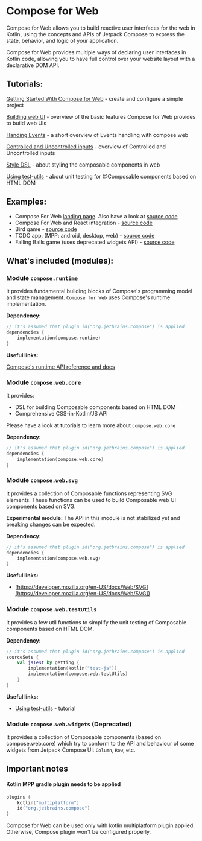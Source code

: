 # Compose for Web

Compose for Web allows you to build reactive user interfaces for the web in Kotlin, using the concepts and APIs of Jetpack Compose to express the state, behavior, and logic of your application.

Compose for Web provides multiple ways of declaring user interfaces in Kotlin code, allowing you to have full control over your website layout with a declarative DOM API.

## Tutorials:

[Getting Started With Compose for Web](Getting_Started/README.md) - create and configure a simple project

[Building web UI](Building_UI/README.md) - overview of the basic features Compose for Web provides to build web UIs

[Handing Events](Events_Handling/README.md) - a short overview of Events handling with compose web

[Controlled and Uncontrolled inputs](Controlled_Uncontrolled_Inputs/README.md) - overview of Controlled and Uncontrolled inputs

[Style DSL](Style_Dsl/README.md) - about styling the composable components in web

[Using test-utils](Using_Test_Utils/README.md) - about unit testing for @Composable components based on HTML DOM

## Examples:
- Compose For Web [landing page](https://compose-web.ui.pages.jetbrains.team/). Also have a look at [source code](https://github.com/JetBrains/compose-jb/tree/master/examples/web-landing)
- Compose For Web and React integration -  [source code](https://github.com/JetBrains/compose-jb/tree/master/examples/web-with-react)
- Bird game - [source code](https://github.com/JetBrains/compose-jb/tree/master/examples/web-compose-bird)
- TODO app. (MPP: android, desktop, web) - [source code](https://github.com/JetBrains/compose-jb/tree/master/examples/todoapp-lite)
- Falling Balls game (uses deprecated widgets API) - [source code](https://github.com/JetBrains/compose-jb/tree/master/examples/falling-balls-web)

## What's included (modules):

### Module `compose.runtime`
It provides fundamental building blocks of Compose's programming model and state management.
`Compose for Web` uses Compose's runtime implementation.

**Dependency:**

``` kotlin
// it's assumed that plugin id("org.jetbrains.compose") is applied
dependencies {
    implementation(compose.runtime)
}
```

**Useful links:**

[Compose's runtime API reference and docs](https://developer.android.com/reference/kotlin/androidx/compose/runtime/package-summary)

### Module `compose.web.core`

It provides:
- DSL for building Composable components based on HTML DOM
- Comprehensive CSS-in-Kotlin/JS API

Please have a look at tutorials to learn more about `compose.web.core`

**Dependency:**

``` kotlin
// it's assumed that plugin id("org.jetbrains.compose") is applied
dependencies {
    implementation(compose.web.core)
}
```

### Module `compose.web.svg`

It provides a collection of Composable functions representing SVG elements.
These functions can be used to build Composable web UI components based on SVG.

**Experimental module:** The API in this module is not stabilized yet and breaking changes can be expected.

**Dependency:**

``` kotlin
// it's assumed that plugin id("org.jetbrains.compose") is applied
dependencies {
    implementation(compose.web.svg)
}
```

**Useful links:**
- [https://developer.mozilla.org/en-US/docs/Web/SVG](https://developer.mozilla.org/en-US/docs/Web/SVG])

### Module `compose.web.testUtils`
It provides a few util functions to simplify the unit testing of Composable components based on HTML DOM.

**Dependency:**

``` kotlin
// it's assumed that plugin id("org.jetbrains.compose") is applied
sourceSets {
    val jsTest by getting {
        implementation(kotlin("test-js"))
        implementation(compose.web.testUtils)
    }
}
```

**Useful links:**
- [Using test-utils](Using_Test_Utils/README.md) - tutorial

### Module `compose.web.widgets` (Deprecated)
It provides a collection of Composable components (based on compose.web.core) which try to conform to the API and behaviour of some widgets from Jetpack Compose UI:
`Column`, `Row`, etc.

## Important notes

#### Kotlin MPP gradle plugin needs to be applied
``` kotlin
plugins {
    kotlin("multiplatform")
    id("org.jetbrains.compose")
}
```
Compose for Web can be used only with kotlin multiplatform plugin applied. Otherwise, Compose plugin won't be configured properly. 
